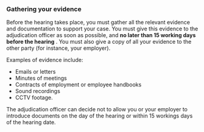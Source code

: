 ###  Gathering your evidence

Before the hearing takes place, you must gather all the relevant evidence and
documentation to support your case. You must give this evidence to the
adjudication officer as soon as possible, and **no later than 15 working days
before the hearing** . You must also give a copy of all your evidence to the
other party (for instance, your employer).

Examples of evidence include:

  * Emails or letters 
  * Minutes of meetings 
  * Contracts of employment or employee handbooks 
  * Sound recordings 
  * CCTV footage. 

The adjudication officer can decide not to allow you or your employer to
introduce documents on the day of the hearing or within 15 workings days of
the hearing date.

